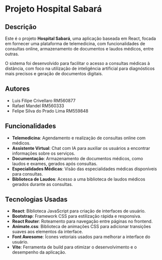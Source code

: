 # Projeto Hospital Sabará

## Descrição
Este é o projeto **Hospital Sabará**, uma aplicação baseada em React, focada em fornecer uma plataforma de telemedicina, com funcionalidades de consultas online, armazenamento de documentos e laudos médicos, entre outras.

O sistema foi desenvolvido para facilitar o acesso a consultas médicas à distância, com foco na utilização de inteligência artificial para diagnósticos mais precisos e geração de documentos digitais.

## Autores

- Luis Filipe Crivellaro RM560877
- Rafael Mandel RM560333
- Felipe Silva do Prado Lima RM559848

## Funcionalidades

- **Telemedicina**: Agendamento e realização de consultas online com médicos.
- **Assistente Virtual**: Chat com IA para auxiliar os usuários a encontrar informações sobre os serviços.
- **Documentação**: Armazenamento de documentos médicos, como laudos e exames, gerados após consultas.
- **Especialidades Médicas**: Visão das especialidades médicas disponíveis para consultas.
- **Biblioteca de Laudos**: Acesso a uma biblioteca de laudos médicos gerados durante as consultas.

## Tecnologias Usadas

- **React**: Biblioteca JavaScript para criação de interfaces de usuário.
- **Bootstrap**: Framework CSS para estilização rápida e responsiva.
- **React Router**: Roteamento para navegação entre páginas no frontend.
- **Animate.css**: Biblioteca de animações CSS para adicionar transições suaves aos elementos da interface.
- **Font Awesome**: Ícones vetoriais usados para melhorar a interface do usuário.
- **Vite**: Ferramenta de build para otimizar o desenvolvimento e o desempenho da aplicação.